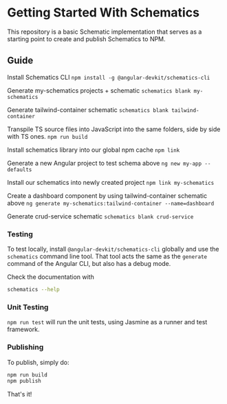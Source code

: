 # Getting Started With Schematics

This repository is a basic Schematic implementation that serves as a starting point to create and publish Schematics to NPM.

## Guide
Install Schematics CLI
`npm install -g @angular-devkit/schematics-cli`

Generate my-schematics projects + schematic
`schematics blank my-schematics`

Generate tailwind-container schematic
`schematics blank tailwind-container`

Transpile TS source files into JavaScript into the same folders, side by side with TS ones.
`npm run build`

Install schematics library into our global npm cache
`npm link`

Generate a new Angular project to test schema above
`ng new my-app --defaults`

Install our schematics into newly created project
`npm link my-schematics`

Create a dashboard component by using tailwind-container schematic above
`ng generate my-schematics:tailwind-container --name=dashboard`

Generate crud-service schematic
`schematics blank crud-service`


### Testing

To test locally, install `@angular-devkit/schematics-cli` globally and use the `schematics` command line tool. That tool acts the same as the `generate` command of the Angular CLI, but also has a debug mode.

Check the documentation with

```bash
schematics --help
```

### Unit Testing

`npm run test` will run the unit tests, using Jasmine as a runner and test framework.

### Publishing

To publish, simply do:

```bash
npm run build
npm publish
```

That's it!
